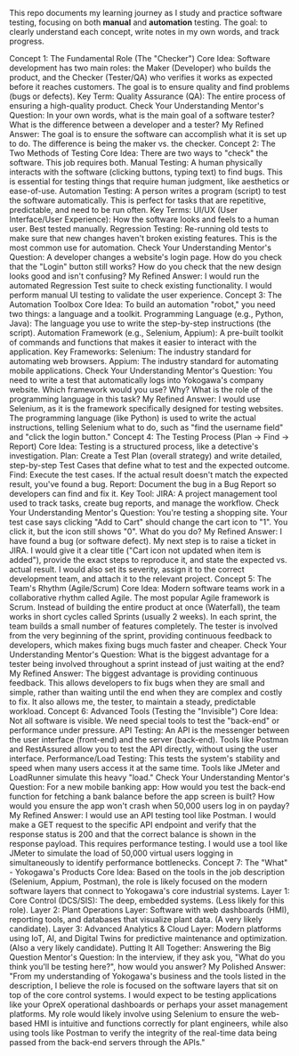 This repo documents my learning journey as I study and practice software testing, focusing on both **manual** and **automation** testing.
The goal: to clearly understand each concept, write notes in my own words, and track progress.

Concept 1: The Fundamental Role (The "Checker")
Core Idea: Software development has two main roles: the Maker (Developer) who builds the product, and the Checker (Tester/QA) who verifies it works as expected before it reaches customers. The goal is to ensure quality and find problems (bugs or defects).
Key Term:
Quality Assurance (QA): The entire process of ensuring a high-quality product.
Check Your Understanding
Mentor's Question: In your own words, what is the main goal of a software tester? What is the difference between a developer and a tester?
My Refined Answer: The goal is to ensure the software can accomplish what it is set up to do. The difference is being the maker vs. the checker.
Concept 2: The Two Methods of Testing
Core Idea: There are two ways to "check" the software. This job requires both.
Manual Testing: A human physically interacts with the software (clicking buttons, typing text) to find bugs. This is essential for testing things that require human judgment, like aesthetics or ease-of-use.
Automation Testing: A person writes a program (script) to test the software automatically. This is perfect for tasks that are repetitive, predictable, and need to be run often.
Key Terms:
UI/UX (User Interface/User Experience): How the software looks and feels to a human user. Best tested manually.
Regression Testing: Re-running old tests to make sure that new changes haven't broken existing features. This is the most common use for automation.
Check Your Understanding
Mentor's Question: A developer changes a website's login page.
How do you check that the "Login" button still works?
How do you check that the new design looks good and isn't confusing?
My Refined Answer:
I would run the automated Regression Test suite to check existing functionality.
I would perform manual UI testing to validate the user experience.
Concept 3: The Automation Toolbox
Core Idea: To build an automation "robot," you need two things: a language and a toolkit.
Programming Language (e.g., Python, Java): The language you use to write the step-by-step instructions (the script).
Automation Framework (e.g., Selenium, Appium): A pre-built toolkit of commands and functions that makes it easier to interact with the application.
Key Frameworks:
Selenium: The industry standard for automating web browsers.
Appium: The industry standard for automating mobile applications.
Check Your Understanding
Mentor's Question: You need to write a test that automatically logs into Yokogawa's company website.
Which framework would you use? Why?
What is the role of the programming language in this task?
My Refined Answer:
I would use Selenium, as it is the framework specifically designed for testing websites.
The programming language (like Python) is used to write the actual instructions, telling Selenium what to do, such as "find the username field" and "click the login button."
Concept 4: The Testing Process (Plan -> Find -> Report)
Core Idea: Testing is a structured process, like a detective's investigation.
Plan: Create a Test Plan (overall strategy) and write detailed, step-by-step Test Cases that define what to test and the expected outcome.
Find: Execute the test cases. If the actual result doesn't match the expected result, you've found a bug.
Report: Document the bug in a Bug Report so developers can find and fix it.
Key Tool:
JIRA: A project management tool used to track tasks, create bug reports, and manage the workflow.
Check Your Understanding
Mentor's Question: You're testing a shopping site. Your test case says clicking "Add to Cart" should change the cart icon to "1". You click it, but the icon still shows "0". What do you do?
My Refined Answer:
I have found a bug (or software defect).
My next step is to raise a ticket in JIRA. I would give it a clear title ("Cart icon not updated when item is added"), provide the exact steps to reproduce it, and state the expected vs. actual result. I would also set its severity, assign it to the correct development team, and attach it to the relevant project.
Concept 5: The Team's Rhythm (Agile/Scrum)
Core Idea: Modern software teams work in a collaborative rhythm called Agile. The most popular Agile framework is Scrum.
Instead of building the entire product at once (Waterfall), the team works in short cycles called Sprints (usually 2 weeks).
In each sprint, the team builds a small number of features completely.
The tester is involved from the very beginning of the sprint, providing continuous feedback to developers, which makes fixing bugs much faster and cheaper.
Check Your Understanding
Mentor's Question: What is the biggest advantage for a tester being involved throughout a sprint instead of just waiting at the end?
My Refined Answer: The biggest advantage is providing continuous feedback. This allows developers to fix bugs when they are small and simple, rather than waiting until the end when they are complex and costly to fix. It also allows me, the tester, to maintain a steady, predictable workload.
Concept 6: Advanced Tools (Testing the "Invisible")
Core Idea: Not all software is visible. We need special tools to test the "back-end" or performance under pressure.
API Testing: An API is the messenger between the user interface (front-end) and the server (back-end). Tools like Postman and RestAssured allow you to test the API directly, without using the user interface.
Performance/Load Testing: This tests the system's stability and speed when many users access it at the same time. Tools like JMeter and LoadRunner simulate this heavy "load."
Check Your Understanding
Mentor's Question: For a new mobile banking app:
How would you test the back-end function for fetching a bank balance before the app screen is built?
How would you ensure the app won't crash when 50,000 users log in on payday?
My Refined Answer:
I would use an API testing tool like Postman. I would make a GET request to the specific API endpoint and verify that the response status is 200 and that the correct balance is shown in the response payload.
This requires performance testing. I would use a tool like JMeter to simulate the load of 50,000 virtual users logging in simultaneously to identify performance bottlenecks.
Concept 7: The "What" - Yokogawa's Products
Core Idea: Based on the tools in the job description (Selenium, Appium, Postman), the role is likely focused on the modern software layers that connect to Yokogawa's core industrial systems.
Layer 1: Core Control (DCS/SIS): The deep, embedded systems. (Less likely for this role).
Layer 2: Plant Operations Layer: Software with web dashboards (HMI), reporting tools, and databases that visualize plant data. (A very likely candidate).
Layer 3: Advanced Analytics & Cloud Layer: Modern platforms using IoT, AI, and Digital Twins for predictive maintenance and optimization. (Also a very likely candidate).
Putting It All Together: Answering the Big Question
Mentor's Question: In the interview, if they ask you, "What do you think you'll be testing here?", how would you answer?
My Polished Answer: "From my understanding of Yokogawa's business and the tools listed in the description, I believe the role is focused on the software layers that sit on top of the core control systems. I would expect to be testing applications like your OpreX operational dashboards or perhaps your asset management platforms. My role would likely involve using Selenium to ensure the web-based HMI is intuitive and functions correctly for plant engineers, while also using tools like Postman to verify the integrity of the real-time data being passed from the back-end servers through the APIs."
